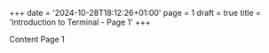 +++
date = '2024-10-28T18:12:26+01:00'
page = 1
draft = true
title = 'Introduction to Terminal - Page 1'
+++

Content Page 1
